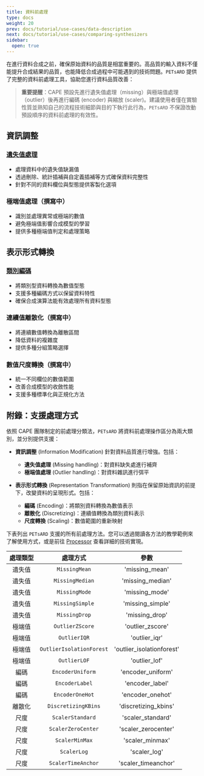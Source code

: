 ```yaml
---
title: 資料前處理
type: docs
weight: 20
prev: docs/tutorial/use-cases/data-description
next: docs/tutorial/use-cases/comparing-synthesizers
sidebar:
  open: true
---
```



在進行資料合成之前，確保原始資料的品質是相當重要的。高品質的輸入資料不僅能提升合成結果的品質，也能降低合成過程中可能遇到的技術問題。`PETsARD` 提供了完整的資料前處理工具，協助您進行資料品質改善：

> **重要提醒**：CAPE 預設先進行遺失值處理（missing）與極端值處理（outlier）後再進行編碼 (encoder) 與縮放 (scaler)。建議使用者僅在實驗性質並熟知自己的流程技術細節與目的下執行此行為，`PETsARD` 不保證改動預設順序的資料前處理的有效性。

## 資訊調整

### [遺失值處理](docs/tutorial/data-preprocessing/handling-missing)

- 處理資料中的遺失值缺漏值
- 透過刪除、統計插補與自定義插補等方式確保資料完整性
- 針對不同的資料欄位與型態提供客製化選項

<!-- [極端值處理](docs/tutorial/data-preprocessing/handling-outliers) -->
### 極端值處理（撰寫中）

- 識別並處理異常或極端的數值
- 避免極端值影響合成模型的學習
- 提供多種極端值判定和處理策略

## 表示形式轉換

### [類別編碼](docs/tutorial/data-preprocessing/encoding-category)

- 將類別型資料轉換為數值型態
- 支援多種編碼方式以保留資料特性
- 確保合成演算法能有效處理所有資料型態

<!-- [連續值離散化](docs/tutorial/data-preprocessing/discretizing-continuous) -->
### 連續值離散化（撰寫中）

- 將連續數值轉換為離散區間
- 降低資料的複雜度
- 提供多種分組策略選擇

<!-- [數值尺度轉換](docs/tutorial/data-preprocessing/scaling-numeric) -->
### 數值尺度轉換（撰寫中）

- 統一不同欄位的數值範圍
- 改善合成模型的收斂性能
- 支援多種標準化與正規化方法

## 附錄：支援處理方式

依照 CAPE 團隊制定的前處理分類法，`PETsARD` 將資料前處理操作區分為兩大類別，並分別提供支援：


- **資訊調整** (Information Modification) 針對資料品質進行增強。包括：
  - **遺失值處理** (Missing handling)：對資料缺失處進行補齊
  - **極端值處理** (Outlier handling)：對資料雜訊進行弭平

- **表示形式轉換** (Representation Transformation) 則指在保留原始資訊的前提下，改變資料的呈現形式。包括：
  - **編碼** (Encoding)：將類別資料轉換為數值表示
  - **離散化** (Discretizing)：連續值轉換為類別資料表示
  - **尺度轉換** (Scaling)：數值範圍的重新映射

下表列出 `PETsARD` 支援的所有前處理方法。您可以透過閱讀各方法的教學範例來了解使用方式，或是前往 [Processor](docs/api/processor/) 查看詳細的技術實現。

| 處理類型 | 處理方式 | 參數 |
| :---: | :---: | :---: |
| 遺失值 | `MissingMean`   | 'missing_mean'   |
| 遺失值 | `MissingMedian` | 'missing_median' |
| 遺失值 | `MissingMode`   | 'missing_mode'   |
| 遺失值 | `MissingSimple` | 'missing_simple' |
| 遺失值 | `MissingDrop`   | 'missing_drop'   |
| 極端值 | `OutlierZScore`          | 'outlier_zscore'          |
| 極端值 | `OutlierIQR`             | 'outlier_iqr'             |
| 極端值 | `OutlierIsolationForest` | 'outlier_isolationforest' |
| 極端值 | `OutlierLOF`             | 'outlier_lof'             |
| 編碼 | `EncoderUniform` | 'encoder_uniform' |
| 編碼 | `EncoderLabel`   | 'encoder_label'   |
| 編碼 | `EncoderOneHot`  | 'encoder_onehot'  |
| 離散化 | `DiscretizingKBins` | 'discretizing_kbins' |
| 尺度 | `ScalerStandard`   | 'scaler_standard'   |
| 尺度 | `ScalerZeroCenter` | 'scaler_zerocenter' |
| 尺度 | `ScalerMinMax`     | 'scaler_minmax'     |
| 尺度 | `ScalerLog`        | 'scaler_log'        |
| 尺度 | `ScalerTimeAnchor` | 'scaler_timeanchor' |